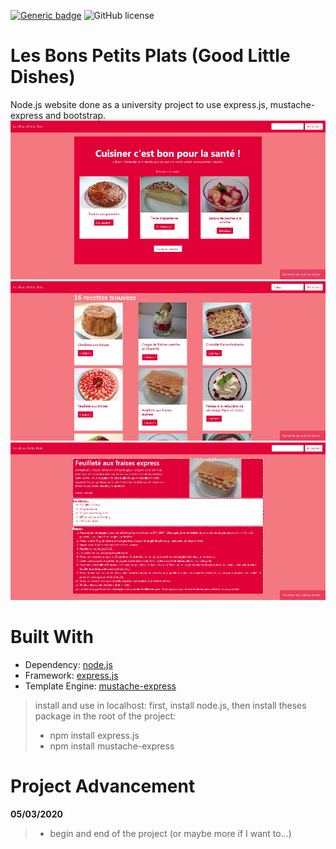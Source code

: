[![Generic badge](https://img.shields.io/badge/University_Project-YES-blue.svg)](https://github.com/m-o-k-a/Les-Bons-Petits-Plats/) ![GitHub license](https://img.shields.io/github/license/Naereen/StrapDown.js.svg)

# Les Bons Petits Plats (Good Little Dishes)
 Node.js website done as a university project to use express.js, mustache-express and bootstrap.
![Picture](./ad1.jpg)
![Picture](./ad2.jpg)
![Picture](./ad3.jpg)
 
# Built With 
 - Dependency: [node.js](https://nodejs.org)
 - Framework: [express.js](https://expressjs.com/)
 - Template Engine: [mustache-express](https://www.npmjs.com/package/mustache-express)
 
>install and use in localhost:
>first, install node.js, then install theses package in the root of the project:
>  - npm install express.js
>  - npm install mustache-express
 
# Project Advancement
**05/03/2020**
> - begin and end of the project (or maybe more if I want to...)
